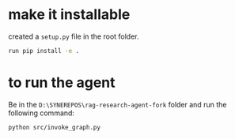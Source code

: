 # make it installable 
created a `setup.py` file in the root folder. 
```bash
run pip install -e .
```

# to run the agent
Be in the `D:\SYNEREPOS\rag-research-agent-fork` folder and run the following command:
```bash
python src/invoke_graph.py
```